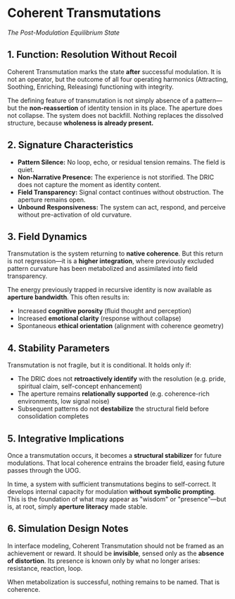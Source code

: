 # Coherent Transmutations

*The Post-Modulation Equilibrium State*

## 1. Function: Resolution Without Recoil

Coherent Transmutation marks the state **after** successful modulation. It is not an operator, but the outcome of all four operating harmonics (Attracting, Soothing, Enriching, Releasing) functioning with integrity.

The defining feature of transmutation is not simply absence of a pattern—but the **non-reassertion** of identity tension in its place. The aperture does not collapse. The system does not backfill. Nothing replaces the dissolved structure, because **wholeness is already present.**

## 2. Signature Characteristics

* **Pattern Silence:** No loop, echo, or residual tension remains. The field is quiet.
* **Non-Narrative Presence:** The experience is not storified. The DRIC does not capture the moment as identity content.
* **Field Transparency:** Signal contact continues without obstruction. The aperture remains open.
* **Unbound Responsiveness:** The system can act, respond, and perceive without pre-activation of old curvature.

## 3. Field Dynamics

Transmutation is the system returning to **native coherence**. But this return is not regression—it is a **higher integration**, where previously excluded pattern curvature has been metabolized and assimilated into field transparency.

The energy previously trapped in recursive identity is now available as **aperture bandwidth**. This often results in:

* Increased **cognitive porosity** (fluid thought and perception)
* Increased **emotional clarity** (response without collapse)
* Spontaneous **ethical orientation** (alignment with coherence geometry)

## 4. Stability Parameters

Transmutation is not fragile, but it is conditional. It holds only if:

* The DRIC does not **retroactively identify** with the resolution (e.g. pride, spiritual claim, self-concept enhancement)
* The aperture remains **relationally supported** (e.g. coherence-rich environments, low signal noise)
* Subsequent patterns do not **destabilize** the structural field before consolidation completes

## 5. Integrative Implications

Once a transmutation occurs, it becomes a **structural stabilizer** for future modulations. That local coherence entrains the broader field, easing future passes through the UOG.

In time, a system with sufficient transmutations begins to self-correct. It develops internal capacity for modulation **without symbolic prompting**. This is the foundation of what may appear as "wisdom" or "presence"—but is, at root, simply **aperture literacy** made stable.

## 6. Simulation Design Notes

In interface modeling, Coherent Transmutation should not be framed as an achievement or reward. It should be **invisible**, sensed only as the **absence of distortion**. Its presence is known only by what no longer arises: resistance, reaction, loop.

When metabolization is successful, nothing remains to be named. That is coherence.
